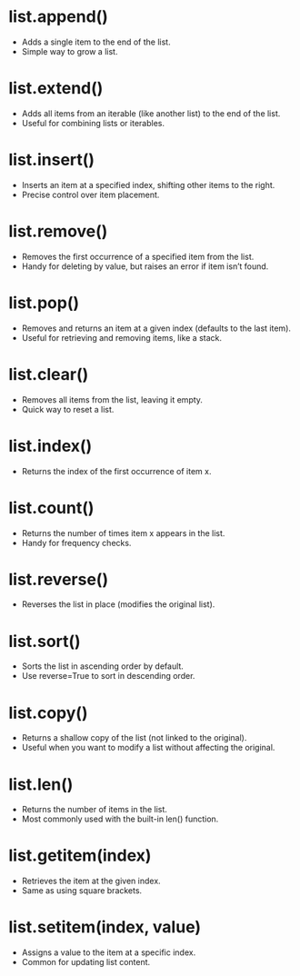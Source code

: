 # list.append()
- Adds a single item to the end of the list.
- Simple way to grow a list.

# list.extend()
- Adds all items from an iterable (like another list) to the end of the list.
- Useful for combining lists or iterables.

# list.insert()
- Inserts an item at a specified index, shifting other items to the right.
- Precise control over item placement.

# list.remove()
- Removes the first occurrence of a specified item from the list.
- Handy for deleting by value, but raises an error if item isn’t found.

# list.pop()
- Removes and returns an item at a given index (defaults to the last item).
- Useful for retrieving and removing items, like a stack.

# list.clear()
- Removes all items from the list, leaving it empty.
- Quick way to reset a list.

# list.index()
- Returns the index of the first occurrence of item x.

# list.count()
- Returns the number of times item x appears in the list.
- Handy for frequency checks.

# list.reverse()
- Reverses the list in place (modifies the original list).

# list.sort()
- Sorts the list in ascending order by default.
- Use reverse=True to sort in descending order.

# list.copy()
- Returns a shallow copy of the list (not linked to the original).
- Useful when you want to modify a list without affecting the original.

# list.__len__()
- Returns the number of items in the list.
- Most commonly used with the built-in len() function.

# list.__getitem__(index)
- Retrieves the item at the given index.
- Same as using square brackets.

# list.__setitem__(index, value)
- Assigns a value to the item at a specific index.
- Common for updating list content.